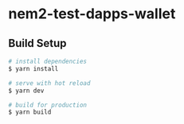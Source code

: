 # nem2-test-dapps-wallet

## Build Setup

``` bash
# install dependencies
$ yarn install

# serve with hot reload
$ yarn dev

# build for production
$ yarn build
```
